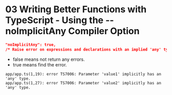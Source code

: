 # 03 Writing Better Functions with TypeScript - Using the --noImplicitAny Compiler Option

```json
"noImplicitAny": true,
/* Raise error on expressions and declarations with an implied 'any' type. */
```

- false means not return any errors.
- true means find the error.

```log
app/app.ts(1,19): error TS7006: Parameter 'value1' implicitly has an 'any' type.
app/app.ts(1,27): error TS7006: Parameter 'value2' implicitly has an 'any' type.
```